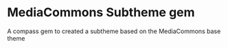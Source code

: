 # MediaCommons Subtheme gem

A compass gem to created a subtheme based on the MediaCommons base theme 
